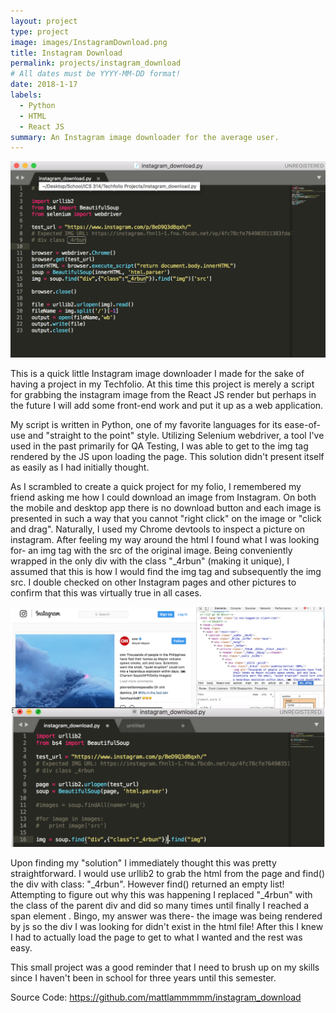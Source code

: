 ```yaml
---
layout: project
type: project
image: images/InstagramDownload.png
title: Instagram Download
permalink: projects/instagram_download
# All dates must be YYYY-MM-DD format!
date: 2018-1-17
labels:
  - Python
  - HTML
  - React JS
summary: An Instagram image downloader for the average user.
---
```


<img class="ui medium right floated rounded image" src="../images/InstagramDownload1.png">

This is a quick little Instagram image downloader I made for the sake of having a project in my Techfolio. At this time this project is merely a script for grabbing the instagram image from the React JS render but perhaps in the future I will add some front-end work and put it up as a web application.

My script is written in Python, one of my favorite languages for its ease-of-use and "straight to the point" style. Utilizing Selenium webdriver, a tool I've used in the past primarily for QA Testing, I was able to get to the img tag rendered by the JS upon loading the page. This solution didn't present itself as easily as I had initially thought.

As I scrambled to create a quick project for my folio, I remembered my friend asking me how I could download an image from Instagram. On both the mobile and desktop app there is no download button and each image is presented in such a way that you cannot "right click" on the image or "click and drag". Naturally, I used my Chrome devtools to inspect a picture on instagram. After feeling my way around the html I found what I was looking for- an img tag with the src of the original image. Being conveniently wrapped in the only div with the class "_4rbun" (making it unique), I assumed that this is how I would find the img tag and subsequently the img src. I double checked on other Instagram pages and other pictures to confirm that this was virtually true in all cases.

<img class="ui medium right floated rounded image" src="../images/InstagramDownload2.png">

Upon finding my "solution" I immediately thought this was pretty straightforward. I would use urllib2 to grab the html from the page and find() the div with class: "_4rbun". However find() returned an empty list! Attempting to figure out why this was happening I replaced "_4rbun" with the class of the parent div and did so many times until finally I reached a span element <span id="react-root">. Bingo, my answer was there- the image was being rendered by js so the div I was looking for didn't exist in the html file! After this I knew I had to actually load the page to get to what I wanted and the rest was easy.
  
This small project was a good reminder that I need to brush up on my skills since I haven't been in school for three years until this semester.

Source Code: <a href="https://github.com/mattlammmmm/instagram_download">https://github.com/mattlammmmm/instagram_download</a>
